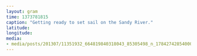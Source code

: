 ```yaml
---
layout: gram
time: 1373781815
caption: "Getting ready to set sail on the Sandy River."
latitude: 
longitude: 
media:
- media/posts/201307/11351932_664819840318043_85305498_n_17842742854000351.jpg
---
```


